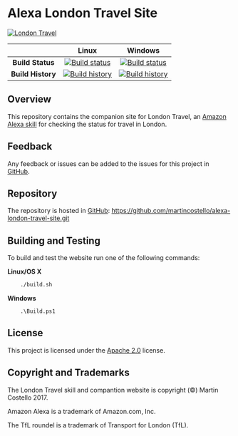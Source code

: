 # Alexa London Travel Site

[![London Travel](https://martincostello.azureedge.net/london-travel-108x108.png "London Travel")](https://www.amazon.co.uk/dp/B01NB0T86R)

| | Linux | Windows |
|:-:|:-:|:-:|
| **Build Status** | [![Build status](https://img.shields.io/travis/martincostello/alexa-london-travel-site/master.svg)](https://travis-ci.org/martincostello/alexa-london-travel-site) | [![Build status](https://img.shields.io/appveyor/ci/martincostello/alexa-london-travel-site/master.svg)](https://ci.appveyor.com/project/martincostello/alexa-london-travel-site) |
| **Build History** | [![Build history](https://buildstats.info/travisci/chart/martincostello/alexa-london-travel-site?branch=master&includeBuildsFromPullRequest=false)](https://travis-ci.org/martincostello/alexa-london-travel-site) |  [![Build history](https://buildstats.info/appveyor/chart/martincostello/alexa-london-travel-site?branch=master&includeBuildsFromPullRequest=false)](https://ci.appveyor.com/project/martincostello/alexa-london-travel-site) |

## Overview

This repository contains the companion site for London Travel, an [Amazon Alexa skill](https://www.amazon.co.uk/dp/B01NB0T86R) for checking the status for travel in London.

## Feedback

Any feedback or issues can be added to the issues for this project in [GitHub](https://github.com/martincostello/alexa-london-travel-site/issues).

## Repository

The repository is hosted in [GitHub](https://github.com/martincostello/alexa-london-travel-site): https://github.com/martincostello/alexa-london-travel-site.git

## Building and Testing

To build and test the website run one of the following commands:

**Linux/OS X**

```sh
    ./build.sh
```

**Windows**

```batchfile
    .\Build.ps1
```

## License

This project is licensed under the [Apache 2.0](http://www.apache.org/licenses/LICENSE-2.0.txt) license.

## Copyright and Trademarks

The London Travel skill and compantion website is copyright (&copy;) Martin Costello 2017.

Amazon Alexa is a trademark of Amazon.com, Inc.

The TfL roundel is a trademark of Transport for London (TfL).
